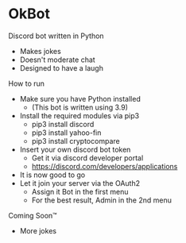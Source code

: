 # OkBot
Discord bot written in Python

- Makes jokes
- Doesn't moderate chat
- Designed to have a laugh

How to run
- Make sure you have Python installed 
  - (This bot is written using 3.9)
- Install the required modules via pip3
  - pip3 install discord
  - pip3 install yahoo-fin
  - pip3 install cryptocompare
- Insert your own discord bot token
  - Get it via discord developer portal
  - https://discord.com/developers/applications
- It is now good to go
- Let it join your server via the OAuth2
  - Assign it Bot in the first menu
  - For the best result, Admin in the 2nd menu

Coming Soon™
- More jokes


